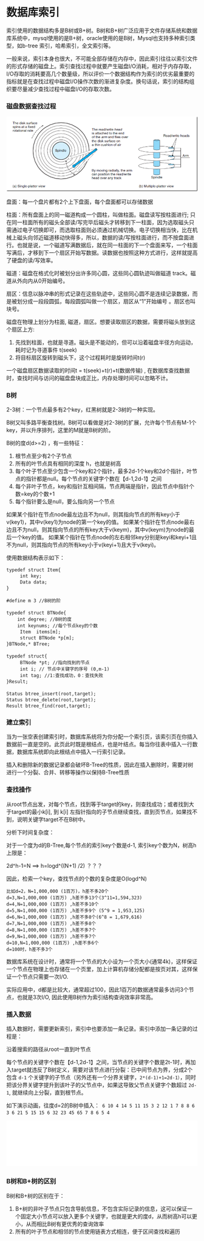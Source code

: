 # 数据库索引

索引使用的数据结构多是B树或B+树。B树和B+树广泛应用于文件存储系统和数据库系统中，mysql使用的是B+树，oracle使用的是B树，Mysql也支持多种索引类型，如b-tree 索引，哈希索引，全文索引等。

一般来说，索引本身也很大，不可能全部存储在内存中，因此索引往往以索引文件的形式存储的磁盘上。索引查找过程中就要产生磁盘I/O消耗，相对于内存存取，I/O存取的消耗要高几个数量级，所以评价一个数据结构作为索引的优劣最重要的指标就是在查找过程中磁盘I/O操作次数的渐进复杂度。换句话说，索引的结构组织要尽量减少查找过程中磁盘I/O的存取次数。


### 磁盘数据查找过程

![](disk_search.png)

盘面：每一个盘片都有2个上下盘面，每个盘面都可以存储数据

柱面：所有盘面上的同一磁道构成一个圆柱，叫做柱面。磁盘读写按柱面进行;
只在同一柱面所有的磁头全部读/写完毕后磁头才转移到下一柱面，因为选取磁头只需通过电子切换即可，而选取柱面则必须通过机械切换。电子切换相当快，比在机械上磁头向邻近磁道移动快得多，所以，数据的读/写按柱面进行，而不按盘面进行。也就是说，一个磁道写满数据后，就在同一柱面的下一个盘面来写，一个柱面写满后，才移到下一个扇区开始写数据。读数据也按照这种方式进行，这样就提高了硬盘的读/写效率。

磁道：磁盘在格式化时被划分出许多同心圆，这些同心圆轨迹叫做磁道 track。磁道从外向内从0开始编号。

扇区：信息以脉冲串的形式记录在这些轨迹中，这些同心圆不是连续记录数据，而是被划分成一段段圆弧，每段圆弧叫做一个扇区，扇区从“1”开始编号 。扇区也叫块号。

磁盘在物理上划分为柱面, 磁道，扇区。想要读取扇区的数据，需要将磁头放到这个扇区上方:

1. 先找到柱面，也就是寻道。磁头是不能动的，但可以沿着磁盘半径方向运动，耗时记为寻道事件 t(seek)
2. 将目标扇区旋转到磁头下，这个过程耗时是旋转时间t(r)

一个磁盘扇区数据读取的时间t = t(seek)+t(r)+t(数据传输) , 在数据库查找数据时，查找时间与访问的磁盘盘块成正比，内存处理时间可以忽略不计。


### B树

2-3树：一个节点最多有2个key，红黑树就是2-3树的一种实现。

B树又叫多路平衡查找树。B树可以看做是对2-3树的扩展，允许每个节点有M-1个key，并以升序排列，这里的M就是B树的阶。


B树的度d(d>=2) ，有一些特征：

1. 根节点至少有2个子节点
2. 所有的叶节点具有相同的深度 h，也就是树高
3. 每个叶子节点至少包含一个key和2个指针，最多2d-1个key和2d个指针，叶节点的指针都是null。每个节点的关键字个数在【d-1,2d-1】之间
4. 每个非叶子节点，key和指针互相间隔，节点两端是指针，因此节点中指针个数=key的个数+1
5.  每个指针要么是null，要么指向另一个节点

如果某个指针在节点node最左边且不为null，则其指向节点的所有key小于v(key1)，其中v(key1)为node的第一个key的值。
如果某个指针在节点node最右边且不为null，则其指向节点的所有key大于v(keym)，其中v(keym)为node的最后一个key的值。
如果某个指针在节点node的左右相邻key分别是keyi和keyi+1且不为null，则其指向节点的所有key小于v(keyi+1)且大于v(keyi)。


使用数据结构表示如下：

```
typedef struct Item{
     int key;
     Data data;
}

#define m 3 //B树的阶

typedef struct BTNode{
    int degree; //B树的度
    int keynums; //每个节点key的个数
     Item  items[m];
     struct BTNode *p[m];
}BTNode,* BTree;

typedef struct{
     BTNode *pt; //指向找到的节点
     int i; // 节点中关键字的序号 (0,m-1)
     int tag; //1:查找成功，0：查找失败
}Result;

Status btree_insert(root,target);
Status btree_delete(root,target);
Result btree_find(root,target);

```

### 建立索引

当为一张空表创建索引时，数据库系统将为你分配一个索引页，该索引页在你插入数据前一直是空的。此页此时既是根结点，也是叶结点。每当你往表中插入一行数据，数据库系统即向此根结点中插入一行索引记录。

插入和删除新的数据记录都会破坏B-Tree的性质，因此在插入删除时，需要对树进行一个分裂、合并、转移等操作以保持B-Tree性质

### 查找操作

从root节点出发，对每个节点，找到等于target的key，则查找成功；或者找到大于target的最小k[i], 到 k[i] 左指针指向的子节点继续查找，直到页节点，如果找不到，说明关键字target不在B树中。

分析下时间复杂度：

对于一个度为d的B-Tree,每个节点的索引key个数是d-1, 索引key个数为N，树高h上限是：

2d^h-1=N ==> h=logd^((N+1) /2) ？？？

因此，检索一个key，查找节点的个数的复杂度是O(logd^N)

```
比如d=2，N=1,000,000 (1百万)，h差不多20个
d=3,N=1,000,000 (1百万) ,h差不多13个(3^11=1,594,323)
d=4,N=1,000,000 (1百万) ,h差不多10个
d=5,N=1,000,000 (1百万) ,h差不多9个 (5^9 = 1,953,125)
d=6,N=1,000,000 (1百万) ,h差不多8个(6^8 = 1,679,616)
d=7,N=1,000,000 (1百万) ,h差不多8个
d=8,N=1,000,000 (1百万) ,h差不多7个
d=9,N=1,000,000 (1百万) ,h差不多7个
d=10,N=1,000,000 (1百万) ,h差不多6个
d=100时，h差不多3个
```

数据库系统在设计时，通常将一个节点的大小设为一个页大小(通常4k)，这样保证一个节点在物理上也存储在一个页里，加上计算机存储分配都是按页对其，这样保证一个节点只需要一次I/O.

实际应用中，d都是比较大，通常超过100，因此1百万的数据通常最多访问3个节点，也就是3次I/O, 因此使用B树作为索引结构查询效率非常高。


### 插入数据

插入数据时，需要更新索引，索引中也要添加一条记录。索引中添加一条记录的过程是：

沿着搜索的路径从root一直到叶节点

每个节点的关键字个数在【d-1,2d-1】之间，当节点的关键字个数是2t-1时，再加入target就违反了B树定义，需要对该节点进行分裂：已中间节点为界，分成2个包含 `d-1` 个关键字的子节点（另外还有一个分界关键字，`2*(d-1)+1=2d-1）`，同时把该分界关键字提升到该叶子的父节点中，如果这导致父节点关键字个数超过 `2d-1`, 就继续向上分裂，直到根节点。

如下演示动画，往度d=2的B树中插入：` 6 10 4 14 5 11 15 3 2 12 1 7 8 8 6 3 6 21 5 15 15 6 32 23 45 65 7 8 6 5 4`

![](./btree_insert.gif)


### B树和B+树的区别

B树和B+树的区别在于：

1. B+树的非叶子节点只包含导航信息，不包含实际记录的信息，这可以保证一个固定大小节点可以放入更多个关键字，也就是更大的度d，从而树高h可以更小，从而相比B树有更优秀的查询效率
2. 所有的叶子节点和相邻的节点使用链表方式相连，便于区间查找和遍历


